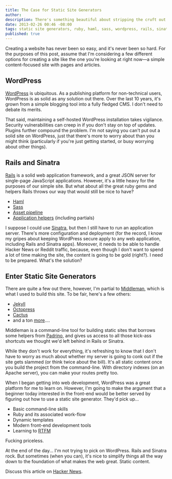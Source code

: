 ```yaml
---
title: The Case for Static Site Generators
author:
description: There's something beautiful about stripping the cruft out publishing content on the web.
date: 2013-02-26 00:46 -08:00
tags: static site generators, ruby, haml, sass, wordpress, rails, sinatra, middleman
published: true
---
```


Creating a website has never been so easy, and it's never been so hard. For the purposes of this post, assume that I'm considering a few different options for creating a site like the one you're looking at right now&mdash;a simple content-focused site with pages and articles.  

## WordPress

[WordPress](http://wordpress.org/) is ubiquitous. As a publishing platform for non-technical users, WordPress is as solid as any solution out there. Over the last 10 years, it's grown from a simple blogging tool into a fully fledged CMS. I don't need to debate its merits. 

That said, maintaining a self-hosted WordPress installation takes vigilance. Security vulnerabilities can creep in if you don't stay on top of updates. Plugins further compound the problem. I'm not saying you can't put out a solid site on WordPress, just that there's more to worry about than you might think (particularly if you're just getting started, or busy worrying about other things).

## Rails and Sinatra

[Rails](http://rubyonrails.org/) is a solid web application framework, and a great JSON server for single-page JavaScript applications. However, it's a little heavy for the purposes of our simple site. But what about all the great ruby gems and helpers Rails throws our way that would still be nice to have?

  - [Haml](http://haml.info/)
  - [Sass](http://sass-lang.com/)
  - [Asset pipeline](http://guides.rubyonrails.org/asset_pipeline.html)
  - [Application helpers](http://www.padrinorb.com/guides/application-helpers) (including partials)  

I suppose I could use [Sinatra](http://www.sinatrarb.com/), but then I still have to run an application server. There's more configuration and deployment (for the record, I know my gripes about keeping WordPress secure apply to any web application, including Rails and Sinatra apps). Moreover, it needs to be able to handle Hacker News or Reddit traffic, because, even though I don't want to spend a lot of time making the site, the content is going to be gold (right?). I need to be prepared. What's the solution?

## Enter Static Site Generators

There are quite a few out there, however, I'm partial to [Middleman](http://middlemanapp.com/), which is what I used to build this site. To be fair, here's a few others:
  
  - [Jekyll](https://github.com/mojombo/jekyll)
  - [Octopress](https://github.com/imathis/octopress)
  - [Cactus](https://github.com/koenbok/Cactus)
  - and a ton [more](http://news.ycombinator.com/item?id=4857473)....

Middleman is a command-line tool for building static sites that borrows some helpers from [Padrino](http://www.padrinorb.com/), and gives us access to all those kick-ass shortcuts we thought we'd left behind in Rails or Sinatra.

While they don't work for everything, it's refreshing to know that I don't have to worry as much about whether my server is going to conk out if the site gets slammed (or think twice about the bill). It's all static content once you build the project from the command-line. With directory indexes (on an Apache server), you can make your routes pretty too.

When I began getting into web development, WordPress was a great platform for me to learn on. However, I'm going to make the argument that a beginner today interested in the front-end would be better served by figuring out how to use a static site generator. They'd pick up...

  - Basic command-line skills
  - Ruby and its associated work-flow
  - Dynamic templates
  - Modern front-end development tools
  - Learning to [RTFM](http://en.wikipedia.org/wiki/RTFM)

Fucking priceless.

At the end of the day... I'm not trying to pick on WordPress. Rails and Sinatra rock. But sometimes (when you can), it's nice to simplify things all the way down to the foundation of what makes the web great. Static content.

Discuss this article on [Hacker News](http://news.ycombinator.com/item?id=5291430).

